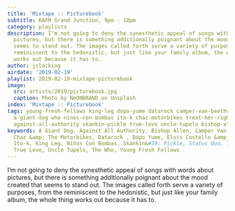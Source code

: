 ```yaml
---
title: 'Mixtape :: Picturebook'
subtitle: KAFM Grand Junction, 9pm - 10pm
category: playlists
description: I’m not going to deny the synesthetic appeal of songs with words about
  pictures, but there is something additionally poignant about the mood created that
  seems to stand out. The images called forth serve a variety of purposes, from the
  reminiscent to the hedonistic, but just like your family album, the whole thing
  works out because it has to.
author: jclacking
airdate: '2019-02-19'
playlist: 2019-02-19-mixtape-picturebook
image:
  src: artists/2019/picturebook.jpg
  caption: Photo by NeONBRAND on Unsplash
index: 'Mixtape :: Picturebook'
tags: young-fresh-fellows king-leg dopo-yume datarock camper-van-beethoven status-quo
  a-giant-dog who ninos-con-bombas ito-k chaz-motorbikes treat-her-right elvis-costello-attractions
  against-all-authority skankin-pickle true-love uncle-tupelo bishop-allen
keywords: A Giant Dog, Against All Authority, Bishop Allen, Camper Van Beethoven,
  Chaz &amp; The Motorbikes, Datarock , Dopo Yume, Elvis Costello &amp; The Attractions,
  Ito-k, King Leg, Niños Con Bombas, Skankin&#39; Pickle, Status Quo, Treat Her Right,
  True Love, Uncle Tupelo, The Who, Young Fresh Fellows
---
```

I’m not going to deny the synesthetic appeal of songs with words about pictures, but there is something additionally poignant about the mood created that seems to stand out. The images called forth serve a variety of purposes, from the reminiscent to the hedonistic, but just like your family album, the whole thing works out because it has to.
